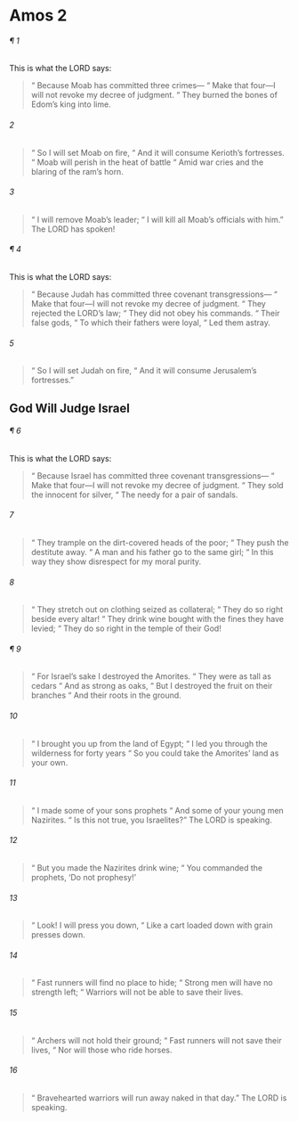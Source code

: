 # Amos 2
###### ¶ 1
This is what the LORD says:
>  “ Because Moab has committed three crimes—
>  “ Make that four—I will not revoke my decree of judgment.
>  “ They burned the bones of Edom’s king into lime.
###### 2
>  “ So I will set Moab on fire,
>  “ And it will consume Kerioth’s fortresses.
>  “ Moab will perish in the heat of battle
>  “ Amid war cries and the blaring of the ram’s horn.
###### 3
>  “ I will remove Moab’s leader;
>  “ I will kill all Moab’s officials with him.”
> The LORD has spoken!
###### ¶ 4
This is what the LORD says:
>  “ Because Judah has committed three covenant transgressions—
>  “ Make that four—I will not revoke my decree of judgment.
>  “ They rejected the LORD’s law;
>  “ They did not obey his commands.
>  “ Their false gods,
>  “ To which their fathers were loyal,
>  “ Led them astray.
###### 5
>  “ So I will set Judah on fire,
>  “ And it will consume Jerusalem’s fortresses.”
## God Will Judge Israel
###### ¶ 6
This is what the LORD says:
>  “ Because Israel has committed three covenant transgressions—
>  “ Make that four—I will not revoke my decree of judgment.
>  “ They sold the innocent for silver,
>  “ The needy for a pair of sandals.
###### 7
>  “ They trample on the dirt-covered heads of the poor;
>  “ They push the destitute away.
>  “ A man and his father go to the same girl;
>  “ In this way they show disrespect for my moral purity.
###### 8
>  “ They stretch out on clothing seized as collateral;
>  “ They do so right beside every altar!
>  “ They drink wine bought with the fines they have levied;
>  “ They do so right in the temple of their God!
###### ¶ 9
>  “ For Israel’s sake I destroyed the Amorites.
>  “ They were as tall as cedars
>  “ And as strong as oaks,
>  “ But I destroyed the fruit on their branches
>  “ And their roots in the ground.
###### 10
>  “ I brought you up from the land of Egypt;
>  “ I led you through the wilderness for forty years
>  “ So you could take the Amorites’ land as your own.
###### 11
>  “ I made some of your sons prophets
>  “ And some of your young men Nazirites.
>  “ Is this not true, you Israelites?”
> The LORD is speaking.
###### 12
>  “ But you made the Nazirites drink wine;
>  “ You commanded the prophets, ‘Do not prophesy!’
###### 13
>  “ Look! I will press you down,
>  “ Like a cart loaded down with grain presses down.
###### 14
>  “ Fast runners will find no place to hide;
>  “ Strong men will have no strength left;
>  “ Warriors will not be able to save their lives.
###### 15
>  “ Archers will not hold their ground;
>  “ Fast runners will not save their lives,
>  “ Nor will those who ride horses.
###### 16
>  “ Bravehearted warriors will run away naked in that day.”
> The LORD is speaking.
